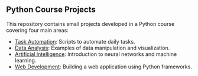 ## Python Course Projects
This repository contains small projects developed in a Python course covering four main areas:

- [Task Automation](./Task%20Automation): Scripts to automate daily tasks.
- [Data Analysis](./Data%20Analysis): Examples of data manipulation and visualization.
- [Artificial Intelligence](./Artificial%20Intelligence): Introduction to neural networks and machine learning.
- [Web Development](./Web%20Development): Building a web application using Python frameworks.
